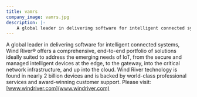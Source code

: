 ```yaml
---
title: vamrs
company_image: vamrs.jpg
description: |-
    A global leader in delivering software for intelligent connected systems.
---
```

A global leader in delivering software for intelligent connected systems, Wind River® offers a comprehensive, end-to-end portfolio of solutions ideally suited to address the emerging needs of IoT, from the secure and managed intelligent devices at the edge, to the gateway, into the critical network infrastructure, and up into the cloud. Wind River technology is found in nearly 2 billion devices and is backed by world-class professional services and award-winning customer support.  Please visit: [www.windriver.com](www.windriver.com)
